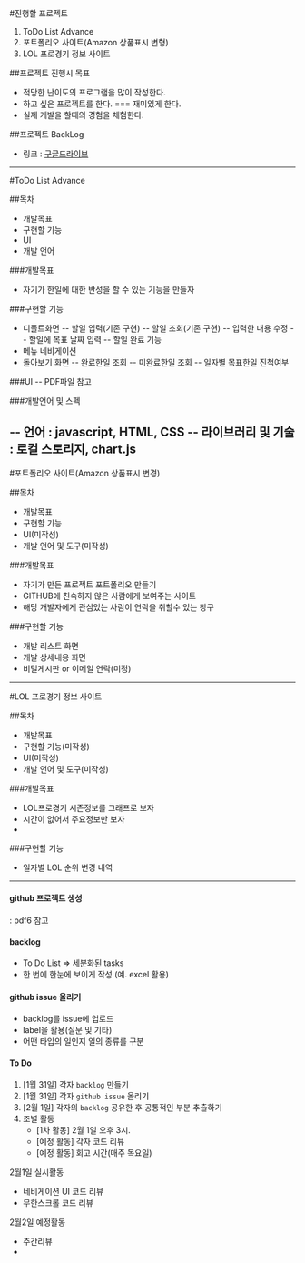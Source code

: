 #진행할 프로젝트
 1. ToDo List Advance
 2. 포트폴리오 사이트(Amazon 상품표시 변형)
 3. LOL 프로경기 정보 사이트

##프로젝트 진행시 목표  
 - 적당한 난이도의 프로그램을 많이 작성한다.
 - 하고 싶은 프로젝트를 한다. === 재미있게 한다.
 - 실제 개발을 할때의 경험을 체험한다. 

##프로젝트 BackLog
 - 링크 : [구글드라이브](https://docs.google.com/spreadsheets/d/1CuQO75AM2gPup-clRXhXNKwjIfEfa1CMokcL6Pw3awU/edit?usp=sharing)
 
----
   
#ToDo List Advance

##목차
  - 개발목표
  - 구현할 기능
  - UI
  - 개발 언어

###개발목표
  - 자기가 한일에 대한 반성을 할 수 있는 기능을 만들자

###구현할 기능
  - 디폴트화면
  -- 할일 입력(기존 구현)
  -- 할일 조회(기존 구현)
  -- 입력한 내용 수정
  -- 할일에 목표 날짜 입력
  -- 할일 완료 기능
  - 메뉴 네비게이션
  - 돌아보기 화면
  -- 완료한일 조회
  -- 미완료한일 조회
  -- 일자별 목표한일 진척여부 

###UI 
  -- PDF파일 참고

###개발언어 및 스펙

   -- 언어 : javascript, HTML, CSS
   -- 라이브러리 및 기술 : 로컬 스토리지, chart.js
----







#포트폴리오 사이트(Amazon 상품표시 변경)

##목차
  - 개발목표
  - 구현할 기능
  - UI(미작성)
  - 개발 언어 및 도구(미작성) 

###개발목표
  - 자기가 만든 프로젝트 포트폴리오 만들기
  - GITHUB에 친숙하지 않은 사람에게 보여주는 사이트
  - 해당 개발자에게 관심있는 사람이 연락을 취할수 있는 창구

###구현할 기능
  - 개발 리스트 화면
  - 개발 상세내용 화면
  - 비밀게시판 or 이메일 연락(미정)
   

---







#LOL 프로경기 정보 사이트

##목차
  - 개발목표
  - 구현할 기능(미작성)
  - UI(미작성)
  - 개발 언어 및 도구(미작성) 

###개발목표
  - LOL프로경기 시즌정보를 그래프로 보자
  - 시간이 없어서 주요정보만 보자
  - 

###구현할 기능
  - 일자별 LOL 순위 변경 내역

---

#### github 프로젝트 생성
: pdf6 참고

#### backlog
- To Do List => 세분화된 tasks
- 한 번에 한눈에 보이게 작성 (예. excel 활용)

#### github issue 올리기
- backlog를 issue에 업로드
- label을 활용(질문 및 기타)
- 어떤 타입의 일인지 일의 종류를 구분

#### To Do
1. [1월 31일] 각자 `backlog` 만들기 
2. [1월 31일] 각자 `github issue` 올리기
3. [2월 1일] 각자의 `backlog` 공유한 후 공통적인 부분 추출하기 
4. 조별 활동
    - [1차 활동] 2월 1일 오후 3시.
    - [예정 활동] 각자 코드 리뷰
    - [예정 활동] 회고 시간(매주 목요일)

2월1일 실시활동
 - 네비게이션 UI 코드 리뷰
 - 무한스크롤 코드 리뷰

2월2일 예정활동
 - 주간리뷰
 - 